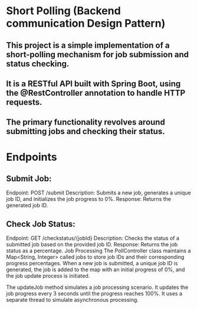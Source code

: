 # Short Polling (Backend communication Design Pattern)


## This project is a simple implementation of a short-polling mechanism for job submission and status checking.
## It is a RESTful API built with Spring Boot, using the @RestController annotation to handle HTTP requests.
## The primary functionality revolves around submitting jobs and checking their status.

# Endpoints
## Submit Job:

Endpoint: POST /submit
Description: Submits a new job, generates a unique job ID, and initializes the job progress to 0%.
Response: Returns the generated job ID.

## Check Job Status:

Endpoint: GET /checkstatus/{jobId}
Description: Checks the status of a submitted job based on the provided job ID.
Response: Returns the job status as a percentage.
Job Processing
The PollController class maintains a Map<String, Integer> called jobs to store job IDs and their corresponding progress percentages.
When a new job is submitted, a unique job ID is generated, the job is added to the map with an initial progress of 0%, and the job update process is initiated.

The updateJob method simulates a job processing scenario. It updates the job progress every 3 seconds until the progress reaches 100%.
It uses a separate thread to simulate asynchronous processing.